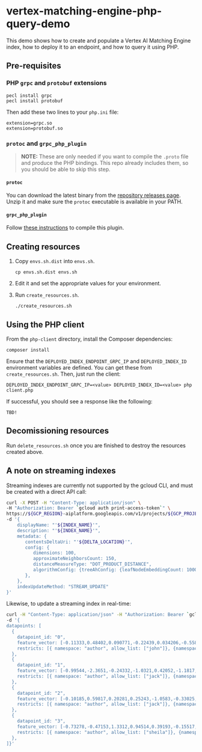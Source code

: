# vertex-matching-engine-php-query-demo

This demo shows how to create and populate a Vertex AI Matching Engine index, how to deploy it to an endpoint, and how to query it using PHP.

## Pre-requisites

### PHP `grpc` and `protobuf` extensions

```
pecl install grpc
pecl install protobuf
```

Then add these two lines to your `php.ini` file:

```
extension=grpc.so
extension=protobuf.so
```

### `protoc` and `grpc_php_plugin`

> **NOTE:** These are only needed if you want to compile the `.proto` file and produce the PHP bindings. This repo already includes them, so you should be able to skip this step.

#### `protoc`

You can download the latest binary from the [repository releases page](https://github.com/protocolbuffers/protobuf/releases). Unzip it and make sure the `protoc` executable is available in your PATH.

#### `grpc_php_plugin`

Follow [these instructions](https://github.com/grpc/grpc/blob/v1.50.0/src/php/README.md#grpc_php_plugin-protoc-plugin) to compile this plugin.

## Creating resources

1. Copy `envs.sh.dist` into `envs.sh`.

    ```
    cp envs.sh.dist envs.sh
    ```

2. Edit it and set the appropriate values for your environment.

3. Run `create_resources.sh`.

    ```
    ./create_resources.sh
    ```

## Using the PHP client

From the `php-client` directory, install the Composer dependencies:

```
composer install
```

Ensure that the `DEPLOYED_INDEX_ENDPOINT_GRPC_IP` and `DEPLOYED_INDEX_ID` environment variables are defined. You can get these from `create_resources.sh`. Then, just run the client:

```
DEPLOYED_INDEX_ENDPOINT_GRPC_IP=<value> DEPLOYED_INDEX_ID=<value> php client.php
```

If successful, you should see a response like the following:

```
TBD!
```

## Decomissioning resources

Run `delete_resources.sh` once you are finished to destroy the resources created above.

## A note on streaming indexes

Streaming indexes are currently not supported by the gcloud CLI, and must be created with a direct API call:

```bash
curl -X POST -H "Content-Type: application/json" \
-H "Authorization: Bearer `gcloud auth print-access-token`" \
https://${GCP_REGION}-aiplatform.googleapis.com/v1/projects/${GCP_PROJECT_ID}/locations/${GCP_REGION}/indexes \
-d '{
    displayName: "'${INDEX_NAME}'",
    description: "'${INDEX_NAME}'",
    metadata: {
       contentsDeltaUri: "'${DELTA_LOCATION}'",
       config: {
          dimensions: 100,
          approximateNeighborsCount: 150,
          distanceMeasureType: "DOT_PRODUCT_DISTANCE",
          algorithmConfig: {treeAhConfig: {leafNodeEmbeddingCount: 10000, leafNodesToSearchPercent: 20}}
       },
    },
    indexUpdateMethod: "STREAM_UPDATE"
}'
```

Likewise, to update a streaming index in real-time:

```bash
curl -H "Content-Type: application/json" -H "Authorization: Bearer `gcloud auth print-access-token`" https://${GCP_REGION}-aiplatform.googleapis.com/v1/${INDEX_ID}:upsertDatapoints \
-d '{
datapoints: [
  {
    datapoint_id: "0",
    feature_vector: [-0.11333,0.48402,0.090771,-0.22439,0.034206,-0.55831,0.041849,-0.53573,0.18809,-0.58722,0.015313,-0.014555,0.80842,-0.038519,0.75348,0.70502,-0.17863,0.3222,0.67575,0.67198,0.26044,0.4187,-0.34122,0.2286,-0.53529,1.2582,-0.091543,0.19716,-0.037454,-0.3336,0.31399,0.36488,0.71263,0.1307,-0.24654,-0.52445,-0.036091,0.55068,0.10017,0.48095,0.71104,-0.053462,0.22325,0.30917,-0.39926,0.036634,-0.35431,-0.42795,0.46444,0.25586,0.68257,-0.20821,0.38433,0.055773,-0.2539,-0.20804,0.52522,-0.11399,-0.3253,-0.44104,0.17528,0.62255,0.50237,-0.7607,-0.071786,0.0080131,-0.13286,0.50097,0.18824,-0.54722,-0.42664,0.4292,0.14877,-0.0072514,-0.16484,-0.059798,0.9895,-0.61738,0.054169,0.48424,-0.35084,-0.27053,0.37829,0.11503,-0.39613,0.24266,0.39147,-0.075256,0.65093,-0.20822,-0.17456,0.53571,-0.16537,0.13582,-0.56016,0.016964,0.1277,0.94071,-0.22608,-0.021106],
    restricts: [{ namespace: "author", allow_list: ["john"]}, {namespace: "category", allow_list: ["outdoors", "vector"]}]
  },
  {
    datapoint_id: "1",
    feature_vector: [-0.99544,-2.3651,-0.24332,-1.0321,0.42052,-1.1817,-0.16451,-1.683,0.49673,-0.27258,-0.025397,0.34188,1.5523,1.3532,0.33297,-0.0056677,-0.76525,0.49587,1.2211,0.83394,-0.20031,-0.59657,0.38485,-0.23487,-1.0725,0.95856,0.16161,-1.2496,1.6751,0.73899,0.051347,-0.42702,0.16257,-0.16772,0.40146,0.29837,0.96204,-0.36232,-0.47848,0.78278,0.14834,1.3407,0.47834,-0.39083,-1.037,-0.24643,-0.75841,0.7669,-0.37363,0.52741,0.018563,-0.51301,0.97674,0.55232,1.1584,0.73715,1.3055,-0.44743,-0.15961,0.85006,-0.34092,-0.67667,0.2317,1.5582,1.2308,-0.62213,-0.032801,0.1206,-0.25899,-0.02756,-0.52814,-0.93523,0.58434,-0.24799,0.37692,0.86527,0.069626,1.3096,0.29975,-1.3651,-0.32048,-0.13741,0.33329,-1.9113,-0.60222,-0.23921,0.12664,-0.47961,-0.89531,0.62054,0.40869,-0.08503,0.6413,-0.84044,-0.74325,-0.19426,0.098722,0.32648,-0.67621,-0.62692],
    restricts: [{ namespace: "author", allow_list: ["jack"]}, {namespace: "category", allow_list: ["vaporware"]}]
  },
  {
    datapoint_id: "2",
    feature_vector: [-0.10185,0.59817,0.20281,0.25243,-1.0583,-0.33025,1.515,-0.31013,-0.52481,0.63273,0.57948,1.4845,0.74163,0.35936,0.33215,0.22267,-0.13083,-0.94128,-0.10467,-0.92603,0.88263,0.90278,0.26143,-1.0855,0.26634,1.6582,0.64275,-0.65797,0.12278,-0.31314,0.20374,-0.68313,-1.4204,0.20142,-1.5223,0.50197,-0.17078,-0.22925,-0.64322,1.0851,1.4108,0.85366,0.77641,-0.24419,0.91459,1.0457,-1.3472,0.62448,-1.3674,0.52975,0.94554,0.7484,0.5447,0.98434,-1.4921,0.061787,-1.3449,0.56757,-0.24198,0.095227,-0.12917,-0.075662,-1.0094,1.5167,0.65112,-0.16796,1.9482,-0.03252,0.34175,0.13304,-0.98529,1.6934,-0.57942,-0.10795,0.2568,0.11043,1.069,0.73732,-0.54097,0.82145,-0.088123,-0.21531,-0.40275,0.20237,-0.71341,-0.91026,-0.35301,-0.14524,-0.49374,-1.1929,-0.1744,-1.3897,0.3712,1.5388,-0.04959,-0.3078,-0.69626,-0.042742,0.47287,0.068169],
    restricts: [{ namespace: "author", allow_list: ["jack"]}, {namespace: "category", allow_list: ["vector"]}]
  },
  {
    datapoint_id: "3",
    feature_vector: [-0.73278,-0.47153,1.3312,0.94514,0.39193,-0.15517,0.77001,-0.48571,-0.25486,-0.51172,-0.61296,0.8505,1.2229,-0.73392,0.20598,-0.32854,0.46325,1.6896,1.0918,-0.074555,-0.10862,0.020611,-0.28641,1.0845,-0.5458,0.89078,0.23956,0.66657,-0.19411,1.4764,0.72429,-0.41979,1.1308,-0.20669,0.74269,-0.32853,-0.49174,-0.30232,-1.7751,0.28806,0.33039,-0.54277,0.55764,-0.15443,0.89683,-0.67372,-0.20815,-0.77805,1.0091,0.91041,-0.38358,0.13209,-0.69006,1.9381,-1.1673,-0.4934,0.65949,-0.85698,-1.2281,0.089305,-0.67711,0.11726,-0.6769,0.96729,-1.3144,-0.88628,1.2005,0.57996,0.8894,-0.5703,-1.854,0.39546,0.59102,0.61267,0.69439,-1.2763,0.17319,-0.48364,-0.09554,-0.19799,-0.20332,-0.061615,-1.4183,0.06963,0.019058,-0.60356,-0.12622,-0.29151,0.59031,0.41392,0.46976,-0.70778,0.35542,1.0159,0.38979,0.57078,0.19437,0.89064,-0.80821,0.92134],
    restricts: [{ namespace: "author", allow_list: ["sheila"]}, {namespace: "category", allow_list: ["nightlife"]}]
  },
]}'

```
